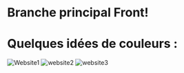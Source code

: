 # Branche principal Front!

# Quelques idées de couleurs : 
![Website1](https://user-images.githubusercontent.com/75751225/212373141-54efd424-bcbf-4219-a095-c7f71d7a78f6.png)
![website2](https://user-images.githubusercontent.com/75751225/212373155-b969d7d4-05cc-42ac-8804-459aa70d267d.png)
![website3](https://user-images.githubusercontent.com/75751225/212373428-0e699914-b435-4215-ba58-c991d0d2e82f.png)
